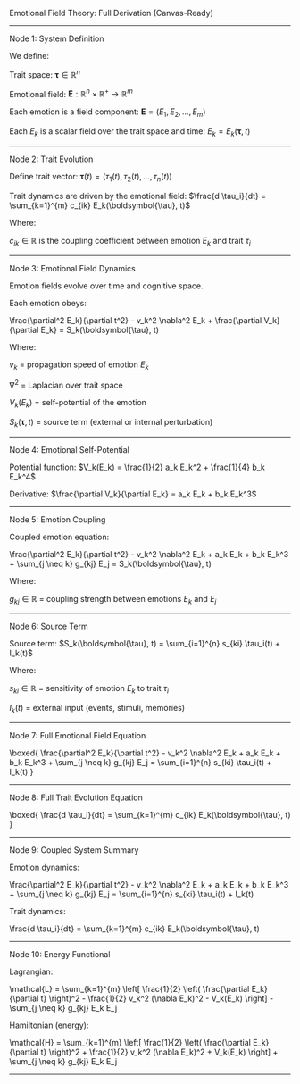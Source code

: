 Emotional Field Theory: Full Derivation (Canvas-Ready)


---

Node 1: System Definition

We define:

Trait space: $\boldsymbol{\tau} \in \mathbb{R}^n$

Emotional field: $\mathbf{E}: \mathbb{R}^n \times \mathbb{R}^+ \to \mathbb{R}^m$


Each emotion is a field component: $\mathbf{E} = (E_1, E_2, \dots, E_m)$

Each $E_k$ is a scalar field over the trait space and time: $E_k = E_k(\boldsymbol{\tau}, t)$


---

Node 2: Trait Evolution

Define trait vector: $\boldsymbol{\tau}(t) = (\tau_1(t), \tau_2(t), \dots, \tau_n(t))$

Trait dynamics are driven by the emotional field: $\frac{d \tau_i}{dt} = \sum_{k=1}^{m} c_{ik} E_k(\boldsymbol{\tau}, t)$

Where:

$c_{ik} \in \mathbb{R}$ is the coupling coefficient between emotion $E_k$ and trait $\tau_i$



---

Node 3: Emotional Field Dynamics

Emotion fields evolve over time and cognitive space.

Each emotion obeys:

\frac{\partial^2 E_k}{\partial t^2} - v_k^2 \nabla^2 E_k + \frac{\partial V_k}{\partial E_k} = S_k(\boldsymbol{\tau}, t)

Where:

$v_k$ = propagation speed of emotion $E_k$

$\nabla^2$ = Laplacian over trait space

$V_k(E_k)$ = self-potential of the emotion

$S_k(\boldsymbol{\tau}, t)$ = source term (external or internal perturbation)



---

Node 4: Emotional Self-Potential

Potential function: $V_k(E_k) = \frac{1}{2} a_k E_k^2 + \frac{1}{4} b_k E_k^4$

Derivative: $\frac{\partial V_k}{\partial E_k} = a_k E_k + b_k E_k^3$


---

Node 5: Emotion Coupling

Coupled emotion equation:

\frac{\partial^2 E_k}{\partial t^2} - v_k^2 \nabla^2 E_k + a_k E_k + b_k E_k^3 + \sum_{j \neq k} g_{kj} E_j = S_k(\boldsymbol{\tau}, t)

Where:

$g_{kj} \in \mathbb{R}$ = coupling strength between emotions $E_k$ and $E_j$



---

Node 6: Source Term

Source term: $S_k(\boldsymbol{\tau}, t) = \sum_{i=1}^{n} s_{ki} \tau_i(t) + I_k(t)$

Where:

$s_{ki} \in \mathbb{R}$ = sensitivity of emotion $E_k$ to trait $\tau_i$

$I_k(t)$ = external input (events, stimuli, memories)



---

Node 7: Full Emotional Field Equation

\boxed{
\frac{\partial^2 E_k}{\partial t^2} - v_k^2 \nabla^2 E_k + a_k E_k + b_k E_k^3 + \sum_{j \neq k} g_{kj} E_j = \sum_{i=1}^{n} s_{ki} \tau_i(t) + I_k(t)
}


---

Node 8: Full Trait Evolution Equation

\boxed{
\frac{d \tau_i}{dt} = \sum_{k=1}^{m} c_{ik} E_k(\boldsymbol{\tau}, t)
}


---

Node 9: Coupled System Summary

Emotion dynamics:

\frac{\partial^2 E_k}{\partial t^2} - v_k^2 \nabla^2 E_k + a_k E_k + b_k E_k^3 + \sum_{j \neq k} g_{kj} E_j = \sum_{i=1}^{n} s_{ki} \tau_i(t) + I_k(t)

Trait dynamics:

\frac{d \tau_i}{dt} = \sum_{k=1}^{m} c_{ik} E_k(\boldsymbol{\tau}, t)


---

Node 10: Energy Functional

Lagrangian:

\mathcal{L} = \sum_{k=1}^{m} \left[ \frac{1}{2} \left( \frac{\partial E_k}{\partial t} \right)^2 - \frac{1}{2} v_k^2 (\nabla E_k)^2 - V_k(E_k) \right] - \sum_{j \neq k} g_{kj} E_k E_j

Hamiltonian (energy):

\mathcal{H} = \sum_{k=1}^{m} \left[ \frac{1}{2} \left( \frac{\partial E_k}{\partial t} \right)^2 + \frac{1}{2} v_k^2 (\nabla E_k)^2 + V_k(E_k) \right] + \sum_{j \neq k} g_{kj} E_k E_j


---

